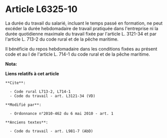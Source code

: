 # Article L6325-10

La durée du travail du salarié, incluant le temps passé en formation, ne peut excéder la durée hebdomadaire de travail
pratiquée dans l'entreprise ni la durée quotidienne maximale du travail fixée par l'article L. 3121-34 et par l'article L.
713-2 du code rural et de la pêche maritime.

Il bénéficie du repos hebdomadaire dans les conditions fixées au présent code et au I de l'article L. 714-1 du code rural et
de la pêche maritime.

**Nota:**



**Liens relatifs à cet article**

	**Cite**:

	  - Code rural L713-2, L714-1
	  - Code du travail - art. L3121-34 (VD)

	**Modifié par**:

	  - Ordonnance n°2010-462 du 6 mai 2010 - art. 1

	**Anciens textes**:

	  - Code du travail - art. L981-7 (AbD)
